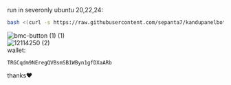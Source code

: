 run in severonly ubuntu 20,22,24:
```bash
bash <(curl -s https://raw.githubusercontent.com/sepanta7/kandupanelbot/run.sh)
```

![bmc-button (1) (1)](https://github.com/user-attachments/assets/25d99eec-ad74-4c7f-a79d-3fffa426a136)<br>
![12114250 (2)](https://github.com/user-attachments/assets/4aec9e48-2b6b-4e84-81b2-b879f3a34032)<br>
wallet:
```text
TRGCqdm9NEregQVBsmSB1WByn1gfDXaARb
```
thanks❤️






